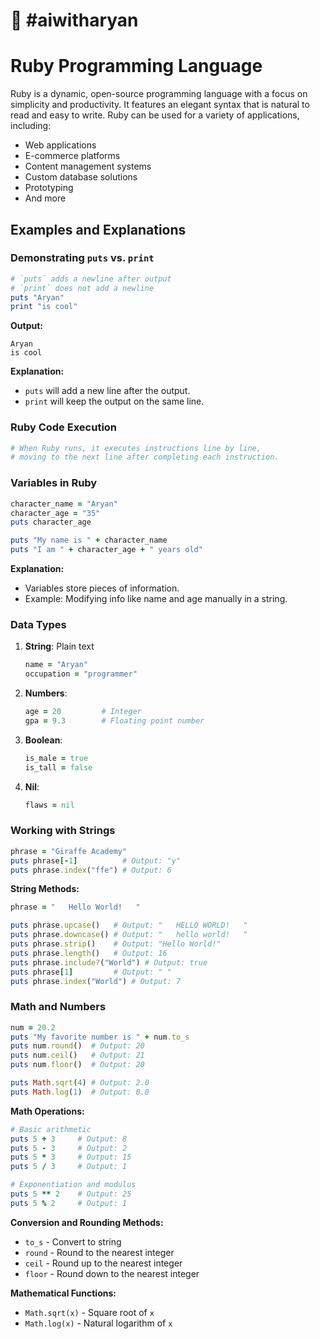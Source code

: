 # 🤖 #aiwitharyan

# Ruby Programming Language

Ruby is a dynamic, open-source programming language with a focus on simplicity and productivity. It features an elegant syntax that is natural to read and easy to write. Ruby can be used for a variety of applications, including:

- Web applications
- E-commerce platforms
- Content management systems
- Custom database solutions
- Prototyping
- And more

## Examples and Explanations

### Demonstrating `puts` vs. `print`

```ruby
# `puts` adds a newline after output
# `print` does not add a newline
puts "Aryan"
print "is cool"
```

**Output:**
```
Aryan
is cool
```

**Explanation:**
- `puts` will add a new line after the output.
- `print` will keep the output on the same line.

### Ruby Code Execution

```ruby
# When Ruby runs, it executes instructions line by line,
# moving to the next line after completing each instruction.
```

### Variables in Ruby

```ruby
character_name = "Aryan"
character_age = "35"
puts character_age

puts "My name is " + character_name
puts "I am " + character_age + " years old"
```

**Explanation:**
- Variables store pieces of information.
- Example: Modifying info like name and age manually in a string.

### Data Types

1. **String**: Plain text
   ```ruby
   name = "Aryan"
   occupation = "programmer"
   ```

2. **Numbers**:
   ```ruby
   age = 20         # Integer
   gpa = 9.3        # Floating point number
   ```

3. **Boolean**:
   ```ruby
   is_male = true
   is_tall = false
   ```

4. **Nil**:
   ```ruby
   flaws = nil
   ```

### Working with Strings

```ruby
phrase = "Giraffe Academy"
puts phrase[-1]          # Output: "y"
puts phrase.index("ffe") # Output: 6
```

**String Methods:**
```ruby
phrase = "   Hello World!   "

puts phrase.upcase()   # Output: "   HELLO WORLD!   "
puts phrase.downcase() # Output: "   hello world!   "
puts phrase.strip()    # Output: "Hello World!"
puts phrase.length()   # Output: 16
puts phrase.include?("World") # Output: true
puts phrase[1]         # Output: " "
puts phrase.index("World") # Output: 7
```

### Math and Numbers

```ruby
num = 20.2
puts "My favorite number is " + num.to_s
puts num.round()  # Output: 20
puts num.ceil()   # Output: 21
puts num.floor()  # Output: 20

puts Math.sqrt(4) # Output: 2.0
puts Math.log(1)  # Output: 0.0
```

**Math Operations:**
```ruby
# Basic arithmetic
puts 5 + 3     # Output: 8
puts 5 - 3     # Output: 2
puts 5 * 3     # Output: 15
puts 5 / 3     # Output: 1

# Exponentiation and modulus
puts 5 ** 2    # Output: 25
puts 5 % 2     # Output: 1
```

**Conversion and Rounding Methods:**
- `to_s` - Convert to string
- `round` - Round to the nearest integer
- `ceil` - Round up to the nearest integer
- `floor` - Round down to the nearest integer

**Mathematical Functions:**
- `Math.sqrt(x)` - Square root of `x`
- `Math.log(x)` - Natural logarithm of `x`

